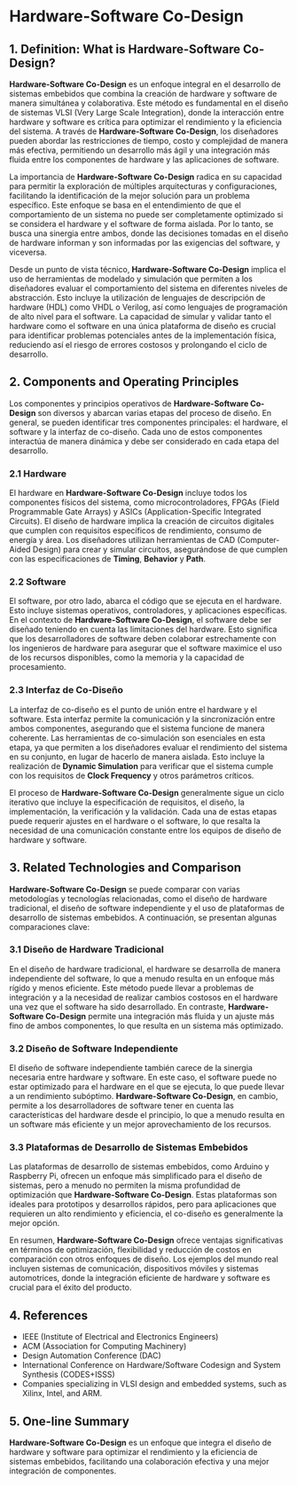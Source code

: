 # Hardware-Software Co-Design

## 1. Definition: What is **Hardware-Software Co-Design**?
**Hardware-Software Co-Design** es un enfoque integral en el desarrollo de sistemas embebidos que combina la creación de hardware y software de manera simultánea y colaborativa. Este método es fundamental en el diseño de sistemas VLSI (Very Large Scale Integration), donde la interacción entre hardware y software es crítica para optimizar el rendimiento y la eficiencia del sistema. A través de **Hardware-Software Co-Design**, los diseñadores pueden abordar las restricciones de tiempo, costo y complejidad de manera más efectiva, permitiendo un desarrollo más ágil y una integración más fluida entre los componentes de hardware y las aplicaciones de software.

La importancia de **Hardware-Software Co-Design** radica en su capacidad para permitir la exploración de múltiples arquitecturas y configuraciones, facilitando la identificación de la mejor solución para un problema específico. Este enfoque se basa en el entendimiento de que el comportamiento de un sistema no puede ser completamente optimizado si se considera el hardware y el software de forma aislada. Por lo tanto, se busca una sinergia entre ambos, donde las decisiones tomadas en el diseño de hardware informan y son informadas por las exigencias del software, y viceversa.

Desde un punto de vista técnico, **Hardware-Software Co-Design** implica el uso de herramientas de modelado y simulación que permiten a los diseñadores evaluar el comportamiento del sistema en diferentes niveles de abstracción. Esto incluye la utilización de lenguajes de descripción de hardware (HDL) como VHDL o Verilog, así como lenguajes de programación de alto nivel para el software. La capacidad de simular y validar tanto el hardware como el software en una única plataforma de diseño es crucial para identificar problemas potenciales antes de la implementación física, reduciendo así el riesgo de errores costosos y prolongando el ciclo de desarrollo.

## 2. Components and Operating Principles
Los componentes y principios operativos de **Hardware-Software Co-Design** son diversos y abarcan varias etapas del proceso de diseño. En general, se pueden identificar tres componentes principales: el hardware, el software y la interfaz de co-diseño. Cada uno de estos componentes interactúa de manera dinámica y debe ser considerado en cada etapa del desarrollo.

### 2.1 Hardware
El hardware en **Hardware-Software Co-Design** incluye todos los componentes físicos del sistema, como microcontroladores, FPGAs (Field Programmable Gate Arrays) y ASICs (Application-Specific Integrated Circuits). El diseño de hardware implica la creación de circuitos digitales que cumplen con requisitos específicos de rendimiento, consumo de energía y área. Los diseñadores utilizan herramientas de CAD (Computer-Aided Design) para crear y simular circuitos, asegurándose de que cumplen con las especificaciones de **Timing**, **Behavior** y **Path**.

### 2.2 Software
El software, por otro lado, abarca el código que se ejecuta en el hardware. Esto incluye sistemas operativos, controladores, y aplicaciones específicas. En el contexto de **Hardware-Software Co-Design**, el software debe ser diseñado teniendo en cuenta las limitaciones del hardware. Esto significa que los desarrolladores de software deben colaborar estrechamente con los ingenieros de hardware para asegurar que el software maximice el uso de los recursos disponibles, como la memoria y la capacidad de procesamiento.

### 2.3 Interfaz de Co-Diseño
La interfaz de co-diseño es el punto de unión entre el hardware y el software. Esta interfaz permite la comunicación y la sincronización entre ambos componentes, asegurando que el sistema funcione de manera coherente. Las herramientas de co-simulación son esenciales en esta etapa, ya que permiten a los diseñadores evaluar el rendimiento del sistema en su conjunto, en lugar de hacerlo de manera aislada. Esto incluye la realización de **Dynamic Simulation** para verificar que el sistema cumple con los requisitos de **Clock Frequency** y otros parámetros críticos.

El proceso de **Hardware-Software Co-Design** generalmente sigue un ciclo iterativo que incluye la especificación de requisitos, el diseño, la implementación, la verificación y la validación. Cada una de estas etapas puede requerir ajustes en el hardware o el software, lo que resalta la necesidad de una comunicación constante entre los equipos de diseño de hardware y software.

## 3. Related Technologies and Comparison
**Hardware-Software Co-Design** se puede comparar con varias metodologías y tecnologías relacionadas, como el diseño de hardware tradicional, el diseño de software independiente y el uso de plataformas de desarrollo de sistemas embebidos. A continuación, se presentan algunas comparaciones clave:

### 3.1 Diseño de Hardware Tradicional
En el diseño de hardware tradicional, el hardware se desarrolla de manera independiente del software, lo que a menudo resulta en un enfoque más rígido y menos eficiente. Este método puede llevar a problemas de integración y a la necesidad de realizar cambios costosos en el hardware una vez que el software ha sido desarrollado. En contraste, **Hardware-Software Co-Design** permite una integración más fluida y un ajuste más fino de ambos componentes, lo que resulta en un sistema más optimizado.

### 3.2 Diseño de Software Independiente
El diseño de software independiente también carece de la sinergia necesaria entre hardware y software. En este caso, el software puede no estar optimizado para el hardware en el que se ejecuta, lo que puede llevar a un rendimiento subóptimo. **Hardware-Software Co-Design**, en cambio, permite a los desarrolladores de software tener en cuenta las características del hardware desde el principio, lo que a menudo resulta en un software más eficiente y un mejor aprovechamiento de los recursos.

### 3.3 Plataformas de Desarrollo de Sistemas Embebidos
Las plataformas de desarrollo de sistemas embebidos, como Arduino y Raspberry Pi, ofrecen un enfoque más simplificado para el diseño de sistemas, pero a menudo no permiten la misma profundidad de optimización que **Hardware-Software Co-Design**. Estas plataformas son ideales para prototipos y desarrollos rápidos, pero para aplicaciones que requieren un alto rendimiento y eficiencia, el co-diseño es generalmente la mejor opción.

En resumen, **Hardware-Software Co-Design** ofrece ventajas significativas en términos de optimización, flexibilidad y reducción de costos en comparación con otros enfoques de diseño. Los ejemplos del mundo real incluyen sistemas de comunicación, dispositivos móviles y sistemas automotrices, donde la integración eficiente de hardware y software es crucial para el éxito del producto.

## 4. References
- IEEE (Institute of Electrical and Electronics Engineers)
- ACM (Association for Computing Machinery)
- Design Automation Conference (DAC)
- International Conference on Hardware/Software Codesign and System Synthesis (CODES+ISSS)
- Companies specializing in VLSI design and embedded systems, such as Xilinx, Intel, and ARM.

## 5. One-line Summary
**Hardware-Software Co-Design** es un enfoque que integra el diseño de hardware y software para optimizar el rendimiento y la eficiencia de sistemas embebidos, facilitando una colaboración efectiva y una mejor integración de componentes.